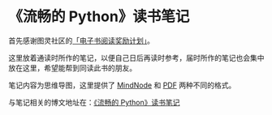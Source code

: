 # 《流畅的 Python》读书笔记

首先感谢图灵社区的[「电子书阅读奖励计划」](http://www.ituring.com.cn/article/273646)。

这里放着通读时所作的笔记，以便自己日后再读时参考，届时所作的笔记也会集中放在这里，希望能帮到同读此书的朋友。

笔记内容为思维导图，这里提供了 [MindNode](https://github.com/Latias94/fluent-python-notes/tree/master/notes/mindnode) 和 [PDF](https://github.com/Latias94/fluent-python-notes/tree/master/notes/pdf) 两种不同的格式。

与笔记相关的博文地址在：[《流畅的 Python》读书笔记](http://frankorz.com/2017/07/01/fluent-python-note/)



